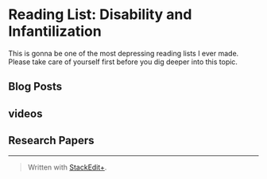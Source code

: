# Reading List: Disability and Infantilization

This is gonna be one of the most depressing reading lists I ever made. Please take care of yourself first before you dig deeper into this topic.

## Blog Posts

## videos

## Research Papers

---
> Written with [StackEdit+](https://stackedit.net/).
<!--stackedit_data:
eyJwcm9wZXJ0aWVzIjoiZXh0ZW5zaW9uczpcbiAgcHJlc2V0Oi
BnZm1cbiAgZW1vamk6XG4gICAgc2hvcnRjdXRzOiB0cnVlXG4i
LCJoaXN0b3J5IjpbMTM5MzA4NzY1NV19
-->